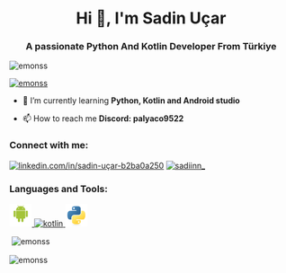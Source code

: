<h1 align="center">Hi 👋, I'm Sadin Uçar</h1>
<h3 align="center">A passionate Python And Kotlin Developer From Türkiye</h3>

<p align="left"> <img src="https://komarev.com/ghpvc/?username=emonss&label=Profile%20views&color=0e75b6&style=flat" alt="emonss" /> </p>

<p align="left"> <a href="https://github.com/ryo-ma/github-profile-trophy"><img src="https://github-profile-trophy.vercel.app/?username=emonss" alt="emonss" /></a> </p>

- 🌱 I’m currently learning **Python, Kotlin and Android studio**

- 📫 How to reach me **Discord: palyaco9522**

<h3 align="left">Connect with me:</h3>
<p align="left">
<a href="https://linkedin.com/in/linkedin.com/in/sadin-uçar-b2ba0a250" target="blank"><img align="center" src="https://raw.githubusercontent.com/rahuldkjain/github-profile-readme-generator/master/src/images/icons/Social/linked-in-alt.svg" alt="linkedin.com/in/sadin-uçar-b2ba0a250" height="30" width="40" /></a>
<a href="https://instagram.com/sadiinn_" target="blank"><img align="center" src="https://raw.githubusercontent.com/rahuldkjain/github-profile-readme-generator/master/src/images/icons/Social/instagram.svg" alt="sadiinn_" height="30" width="40" /></a>
</p>

<h3 align="left">Languages and Tools:</h3>
<p align="left"> <a href="https://developer.android.com" target="_blank" rel="noreferrer"> <img src="https://raw.githubusercontent.com/devicons/devicon/master/icons/android/android-original-wordmark.svg" alt="android" width="40" height="40"/> </a> <a href="https://kotlinlang.org" target="_blank" rel="noreferrer"> <img src="https://www.vectorlogo.zone/logos/kotlinlang/kotlinlang-icon.svg" alt="kotlin" width="40" height="40"/> </a> <a href="https://www.python.org" target="_blank" rel="noreferrer"> <img src="https://raw.githubusercontent.com/devicons/devicon/master/icons/python/python-original.svg" alt="python" width="40" height="40"/> </a> </p>

<p>&nbsp;<img align="center" src="https://github-readme-stats.vercel.app/api?username=emonss&show_icons=true&locale=en" alt="emonss" /></p>

<p><img align="center" src="https://github-readme-streak-stats.herokuapp.com/?user=emonss&" alt="emonss" /></p>
